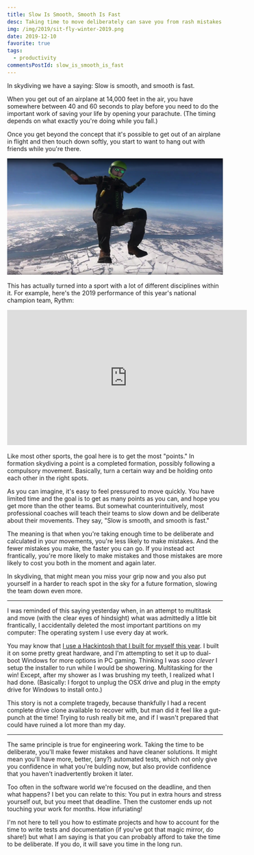 ```yaml
---
title: Slow Is Smooth, Smooth Is Fast
desc: Taking time to move deliberately can save you from rash mistakes made when moving frantically.
img: /img/2019/sit-fly-winter-2019.png
date: 2019-12-10
favorite: true
tags:
  - productivity
commentsPostId: slow_is_smooth_is_fast
---
```


In skydiving we have a saying: Slow is smooth, and smooth is fast.

When you get out of an airplane at 14,000 feet in the air, you have somewhere between 40 and 60 seconds to play before you need to do the important work of saving your life by opening your parachute. (The timing depends on what exactly you're doing while you fall.)

Once you get beyond the concept that it's possible to get out of an airplane in flight and then touch down softly, you start to want to hang out with friends while you're there.

![Me, skydiving](/img/2019/sit-fly-winter-2019.png)

This has actually turned into a sport with a lot of different disciplines within it. For example, here's the 2019 performance of this year's national champion team, Rythm:

<iframe width="560" height="315" src="https://www.youtube.com/embed/etTZSNgIm-A" title="YouTube video player" frameborder="0" allow="accelerometer; autoplay; clipboard-write; encrypted-media; gyroscope; picture-in-picture" allowfullscreen></iframe>

Like most other sports, the goal here is to get the most "points." In formation skydiving a point is a completed formation, possibly following a compulsory movement. Basically, turn a certain way and be holding onto each other in the right spots.

As you can imagine, it's easy to feel pressured to move quickly. You have limited time and the goal is to get as many points as you can, and hope you get more than the other teams. But somewhat counterintuitively, most professional coaches will teach their teams to slow down and be deliberate about their movements. They say, "Slow is smooth, and smooth is fast."

The meaning is that when you're taking enough time to be deliberate and calculated in your movements, you're less likely to make mistakes. And the fewer mistakes you make, the faster you can go. If you instead act frantically, you're more likely to make mistakes and those mistakes are more likely to cost you both in the moment and again later.

In skydiving, that might mean you miss your grip now and you also put yourself in a harder to reach spot in the sky for a future formation, slowing the team down even more.

---

I was reminded of this saying yesterday when, in an attempt to multitask and move (with the clear eyes of hindsight) what was admittedly a little bit frantically, I accidentally deleted the most important partitions on my computer: The operating system I use every day at work.

You may know that [I use a Hackintosh that I built for myself this year](/blog/2019/building-a-hackintosh-2019/). I built it on some pretty great hardware, and I'm attempting to set it up to dual-boot Windows for more options in PC gaming. Thinking I was _sooo clever_ I setup the installer to run while I would be showering. Multitasking for the win! Except, after my shower as I was brushing my teeth, I realized what I had done. (Basically: I forgot to unplug the OSX drive and plug in the empty drive for Windows to install onto.)

This story is not a complete tragedy, because thankfully I had a recent complete drive clone available to recover with, but man did it feel like a gut-punch at the time! Trying to rush really bit me, and if I wasn't prepared that could have ruined a lot more than my day.

---

The same principle is true for engineering work. Taking the time to be deliberate, you'll make fewer mistakes and have cleaner solutions. It might mean you'll have more, better, (any?) automated tests, which not only give you confidence in what you're bulding now, but also provide confidence that you haven't inadvertently broken it later.

Too often in the software world we're focused on the deadline, and then what happens? I bet you can relate to this: You put in extra hours and stress yourself out, but you meet that deadline. Then the customer ends up not touching your work for months. How infuriating!

I'm not here to tell you how to estimate projects and how to account for the time to write tests and documentation (if you've got that magic mirror, do share!) but what I am saying is that you can probably afford to take the time to be deliberate. If you do, it will save you time in the long run.
